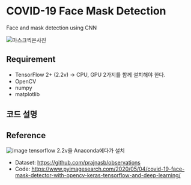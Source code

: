 # COVID-19 Face Mask Detection

Face and mask detection using CNN

![마스크찍은사진](https://user-images.githubusercontent.com/88662101/230330671-a13f9fc8-a168-408f-851f-b8bbb62b8bc7.jpg)

## Requirement

- TensorFlow 2+ (2.2v) -> CPU, GPU 2가지를 함께 설치해야 한다.
- OpenCV
- numpy
- matplotlib

## 코드 설명

## Reference
![image](https://user-images.githubusercontent.com/88662101/230339435-e2c3a85c-832e-4ae4-83e8-980f94763acd.png)
tensorflow 2.2v을 Anaconda에다가 설치

- Dataset: https://github.com/prajnasb/observations
- Code: https://www.pyimagesearch.com/2020/05/04/covid-19-face-mask-detector-with-opencv-keras-tensorflow-and-deep-learning/
